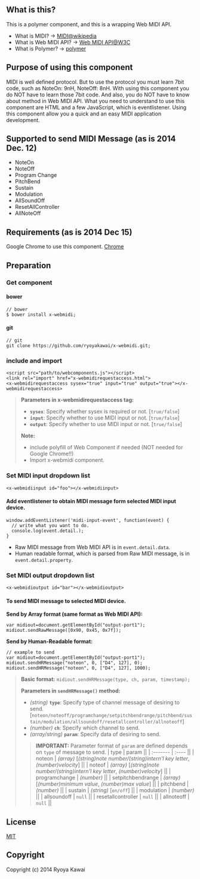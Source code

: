 ## What is this?
This is a polymer component, and this is a wrapping Web MIDI API.

 - What is MIDI? -> [MIDI@wikipedia](http://en.wikipedia.org/wiki/MIDI)
 - What is Web MIDI API? -> [Web MIDI API@W3C](http://webaudio.github.io/web-midi-api/)
 - What is Polymer? -> [polymer](https://www.polymer-project.org/)

## Purpose of using this component
MIDI is well defined protocol. But to use the protocol you must learn 7bit code, such as NoteOn: 9nH, NoteOff: 8nH.
With using this component you do NOT have to learn those 7bit code. And also, you do NOT have to know about method in Web MIDI API.
What you need to understand to use this component are HTML and a few JavaScript, which is eventlistener.
Using this component allow you a quick and an easy MIDI application development.

## Supported to send MIDI Message (as is 2014 Dec. 12)

 - NoteOn
 - NoteOff
 - Program Change
 - PitchBend
 - Sustain
 - Modulation
 - AllSoundOff
 - ResetAllController
 - AllNoteOff

## Requirements (as is 2014 Dec 15)
Google Chrome to use this component. [Chrome](http://www.google.co.jp/intl/ja/chrome/browser/)  

## Preparation
### Get component
#### bower
```                                                                                                                                                                 
// bower                                                                                                                                                            
$ bower install x-webmidi;                                                                                                                                          
```
#### git
```                                                                                                                                                                 
// git                                                                                                                                                              
git clone https://github.com/ryoyakawai/x-webmidi.git;                                                                                                              
```
### include and import

```                                                                                                                                                                 
<script src="path/to/webcomponents.js"></script>                                                                                                                    
<link rel="import" href="x-webmidirequestaccess.html">                                                                                                              
<x-webmidirequestaccess sysex="true" input="true" output="true"></x-webmidirequestaccess>                                                                           
```
> **Parameters in x-webmidirequestaccess tag:**
>
>  -  **`sysex`**: Specify whether sysex is required or not. [`true/false`]
>  - **`input`**: Specify whether to use MIDI input or not. [`true/false`]
>  - **`output`**: Specify whether to use MIDI input or not. [`true/false`]
>
> **Note:**
>
> - include polyfill of Web Component if needed (NOT needed for Google Chrome!!)
> - Import x-webmidi component.

### Set MIDI input dropdown list
```                                                                                                                                                                 
<x-webmidiinput id="foo"></x-webmidiinput>                                                                                                                          
```
#### Add eventlistener to obtain MIDI message form selected MIDI input device.
```
window.addEventListener('midi-input-event', function(event) {
  // write what you want to do.
  console.log(event.detail.);
}
```
 - Raw MIDI message from Web MIDI API is in `event.detail.data`.
 - Human readable format, which is parsed from Raw MIDI message, is in `event.detail.property`.

### Set MIDI output dropdown list
```                                                                                                                                                                 
<x-webmidioutput id="bar"></x-webmidioutput>                                                                                                                        
```
#### To send MIDI message to selected MIDI device.
**Send by Array format (same format as Web MIDI API):**
```
var midiout=document.getElementById("output-port1");
midiout.sendRawMessage([0x90, 0x45, 0x7f]);
```
**Send by Human-Readable format:**

```
// example to send
var midiout=document.getElementById("output-port1");
midiout.sendHRMessage("noteon", 0, ["D4", 127], 0);
midiout.sendHRMessage("noteon", 0, ["D4", 127], 1000);
```

> **Basic format:**
> `midiout.sendHRMessage(type, ch, param, timestamp);`
>
> **Parameters in `sendHRMessage()` method:**
>
>  -  *(string)* **`type`**: Specify type of channel message of desiring to send. 
> [`noteon/noteoff/programchange/setpitchbendrange/pitchbend/sustain/modulation/allsoundoff/resetallcontroller/allnoteoff`]
>  - *(number)* **`ch`**: Specify which channel to send.
>  - *(array/string)* **`param`**: Specify data of desiring to send.
>> **IMPORTANT:** Parameter format of `param` are defined depends on `type` of message to send.
> | type     | param   ||
| :------- | :---- ||
| noteon | *(array)* [*(string)note number/(string)intern'l key letter*, *(number)velocity*] ||
| noteof    | *(array)* [*(string)note number/(string)intern'l key letter*, *(number)velocity*] ||
| programchange     | *(number)* ||
| setpitchbendrange | *(array)* [*(number)minimum value*, *(number)max value*] ||
| pitchbend | *(number)* ||
| sustain | *(string)* [`on/off`] ||
| modulation | *(number)* ||
| allsoundoff | `null` ||
| resetallcontroller | `null` ||
| allnoteoff | `null` ||

## License
[MIT](http://opensource.org/licenses/MIT)

## Copyright
Copyright (c) 2014 Ryoya Kawai

